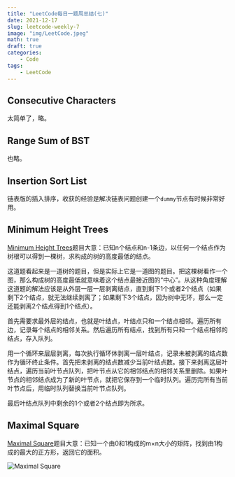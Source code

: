 ```yaml
---
title: "LeetCode每日一题周总结(七)"
date: 2021-12-17
slug: leetcode-weekly-7
image: "img/LeetCode.jpeg"
math: true
draft: true
categories:
    - Code
tags:
    - LeetCode
---
```


## Consecutive Characters

太简单了，略。

## Range Sum of BST

也略。

## Insertion Sort List

链表版的插入排序，收获的经验是解决链表问题创建一个`dummy`节点有时候非常好用。

## Minimum Height Trees

[Minimum Height Trees](https://leetcode.com/problems/minimum-height-trees/)题目大意：已知n个结点和n-1条边，以任何一个结点作为树根可以得到一棵树，求构成的树的高度最低的结点。

这道题看起来是一道树的题目，但是实际上它是一道图的题目。把这棵树看作一个图，那么构成树的高度最低就意味着这个结点最接近图的“中心”。从这种角度理解这道题的解法应该是从外层一层一层剥离结点，直到剩下1个或者2个结点（如果剩下2个结点，就无法继续剥离了；如果剩下3个结点，因为树中无环，那么一定还能剥离2个结点得到1个结点）。

首先需要求最外层的结点，也就是叶结点，叶结点只和一个结点相邻。遍历所有边，记录每个结点的相邻关系。然后遍历所有结点，找到所有只和一个结点相邻的结点，存入队列。

用一个循环来层层剥离，每次执行循环体剥离一层叶结点，记录未被剥离的结点数作为循环终止条件。首先把未剥离的结点数减少当前叶结点数。接下来剥离这层叶结点，遍历当前叶节点队列，把叶节点从它的相邻结点的相邻关系里删除。如果叶节点的相邻结点成为了新的叶节点，就把它保存到一个临时队列。遍历完所有当前叶节点后，用临时队列替换当前叶节点队列。

最后叶结点队列中剩余的1个或者2个结点即为所求。

## Maximal Square

[Maximal Square](https://leetcode.com/problems/maximal-square/)题目大意：已知一个由0和1构成的m×n大小的矩阵，找到由1构成的最大的正方形，返回它的面积。

![Maximal Square](https://assets.leetcode.com/uploads/2020/11/26/max1grid.jpg)

